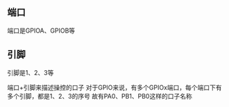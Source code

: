 ## 端口
端口是GPIOA、GPIOB等

## 引脚
引脚是1、2、3等

端口+引脚来描述操控的口子
对于GPIO来说，有多个GPIOx端口，每个端口下有多个引脚，都是1、2、3的序号
故有PA0、PB1、PB0这样的口子名称
